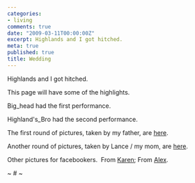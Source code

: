 ```yaml
---
categories:
- living
comments: true
date: "2009-03-11T00:00:00Z"
excerpt: Highlands and I got hitched.
meta: true
published: true
title: Wedding
---
```


Highlands and I got hitched.

This page will have some of the highlights.

Big_head had the first performance.  

[][1][][1][][1][][1][][1][][1][][1][][1][][1][][1][][1] 

 [1]: http://www.youtube.com/v/XYuBrpJP55g&hl=en&fs=1 "Click here to block this object with Adblock Plus"

Highland's_Bro had the second performance. 

[][2][][2][][2][][2] 
The first round of pictures, taken by my father, are [here][3].  

Another round of pictures, taken by Lance / my mom, are [here][4].

Other pictures for facebookers.  From [Karen][5]; From [Alex][6].

~ # ~

 [2]: http://www.youtube.com/v/mKvwPyhqdh8&hl=en&fs=1&rel=0 "Click here to block this object with Adblock Plus"
 [3]: http://picasaweb.google.com/bigdoglk/CaseyLeighWedding02#
 [4]: http://picasaweb.google.com/sunsailsurf/Scotland#
 [5]: http://www.facebook.com/album.php?aid=64810&id=818758675&ref=mf
 [6]: http://www.facebook.com/album.php?aid=226893&id=576085103&ref=mf